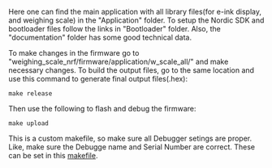 Here one can find the main application with all library files(for e-ink display, and weighing scale) in the "Application" folder.
To setup the Nordic SDK and bootloader files follow the links in "Bootloader" folder. Also, the "documentation" folder has some good technical data.

To make changes in the firmware go to "weighing_scale_nrf/firmware/application/w_scale_all/" and make necessary changes.
To build the output files, go to the same location and use this command to generate final output files(.hex):
```
make release
```

Then use the following to flash and debug the firmware:
```
make upload
```

This is a custom makefile, so make sure all Debugger setings are proper. Like, make sure the Debugge name and Serial Number are correct.
These can be set in this [makefile](https://github.com/IoTReady/weighing_scale_nrf/blob/master/firmware/application/w_scale_all/Makefile).
